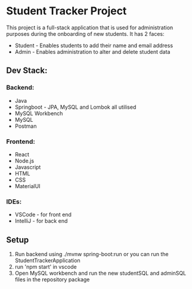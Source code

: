 # Student Tracker Project
This project is a full-stack application that is used for administration purposes during the onboarding of new students. It has 2 faces:
* Student - Enables students to add their name and email address
* Admin - Enables administration to alter and delete student data

## Dev Stack:

### Backend:
* Java
* Springboot - JPA, MySQL and Lombok all utilised
* MySQL Workbench
* MySQL
* Postman

### Frontend:
* React
* Node.js
* Javascript
* HTML
* CSS
* MaterialUI

### IDEs:
* VSCode - for front end
* IntelliJ - for back end

## Setup
1) Run backend using ./mvnw spring-boot:run or you can run the StudentTrackerApplication
2) run 'npm start' in vscode
3) Open MySQL workbench and run the new studentSQL and adminSQL files in the repository package
